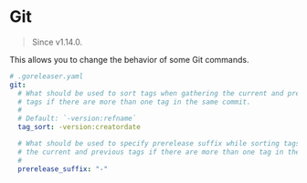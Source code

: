 # Git

> Since v1.14.0.

This allows you to change the behavior of some Git commands.

```yaml
# .goreleaser.yaml
git:
  # What should be used to sort tags when gathering the current and previous
  # tags if there are more than one tag in the same commit.
  #
  # Default: `-version:refname`
  tag_sort: -version:creatordate

  # What should be used to specify prerelease suffix while sorting tags when gathering
  # the current and previous tags if there are more than one tag in the same commit.
  #
  prerelease_suffix: "-"
```

